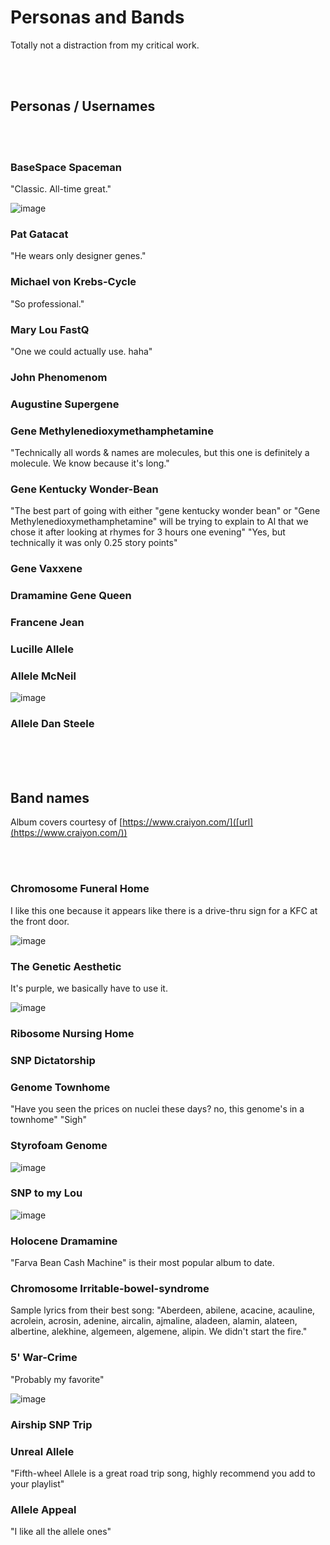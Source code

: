 # Personas and Bands
Totally not a distraction from my critical work.

<br/>
<br/>

## Personas / Usernames

<br/>
<br/>

### BaseSpace Spaceman
"Classic. All-time great."

![image](https://user-images.githubusercontent.com/3023691/175667113-29945d10-b77f-4d55-8da1-268a1ef3717d.png)


### Pat Gatacat
"He wears only designer genes."

### Michael von Krebs-Cycle
"So professional."

### Mary Lou FastQ
"One we could actually use. haha"

### John Phenomenom

### Augustine Supergene

### Gene Methylenedioxymethamphetamine
"Technically all words & names are molecules, but this one is definitely a molecule. We know because it's long."

### Gene Kentucky Wonder-Bean
"The best part of going with either "gene kentucky wonder bean" or "Gene Methylenedioxymethamphetamine" will be trying to explain to Al that we chose it after looking at rhymes for 3 hours one evening"
"Yes, but technically it was only 0.25 story points"

### Gene Vaxxene

### Dramamine Gene Queen

### Francene Jean

### Lucille Allele

### Allele McNeil
![image](https://user-images.githubusercontent.com/3023691/175667003-2fa84385-bd3f-4a83-b196-a09504747122.png)


### Allele Dan Steele

<br/>
<br/>
<br/>


## Band names
Album covers courtesy of [https://www.craiyon.com/]([url](https://www.craiyon.com/))

<br/>
<br/>

### Chromosome Funeral Home
I like this one because it appears like there is a drive-thru sign for a KFC at the front door.

![image](https://user-images.githubusercontent.com/3023691/175664343-d077e02e-6512-4cd0-bee5-5fd30ca1f5b2.png)

### The Genetic Aesthetic
It's purple, we basically have to use it.

![image](https://user-images.githubusercontent.com/3023691/175666124-a97dde3d-feff-40ed-8115-f6d072ebe4d9.png)

### Ribosome Nursing Home

### SNP Dictatorship

### Genome Townhome
"Have you seen the prices on nuclei these days? no, this genome's in a townhome"
"Sigh"

### Styrofoam Genome
![image](https://user-images.githubusercontent.com/3023691/175665509-74b82285-24da-42ac-9dbb-d67c665ef3e0.png)


### SNP to my Lou
![image](https://user-images.githubusercontent.com/3023691/175665199-24e8e1a5-5e01-4470-8c3a-73bd51ab036d.png)


### Holocene Dramamine
"Farva Bean Cash Machine" is their most popular album to date.

### Chromosome Irritable-bowel-syndrome
Sample lyrics from their best song: "Aberdeen, abilene, acacine, acauline, acrolein, acrosin, adenine, aircalin, ajmaline, aladeen, alamin, alateen, albertine, alekhine, algemeen, algemene, alipin. We didn't start the fire."


### 5' War-Crime
"Probably my favorite"

![image](https://user-images.githubusercontent.com/3023691/175665860-dd61bffb-d620-47de-86e6-b93ee1821b6c.png)

### Airship SNP Trip

### Unreal Allele
"Fifth-wheel Allele is a great road trip song, highly recommend you add to your playlist"

### Allele Appeal
"I like all the allele ones"
